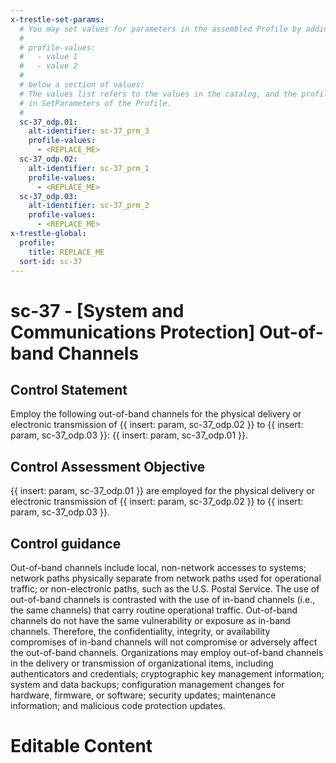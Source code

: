 ```yaml
---
x-trestle-set-params:
  # You may set values for parameters in the assembled Profile by adding
  #
  # profile-values:
  #   - value 1
  #   - value 2
  #
  # below a section of values:
  # The values list refers to the values in the catalog, and the profile-values represent values
  # in SetParameters of the Profile.
  #
  sc-37_odp.01:
    alt-identifier: sc-37_prm_3
    profile-values:
      - <REPLACE_ME>
  sc-37_odp.02:
    alt-identifier: sc-37_prm_1
    profile-values:
      - <REPLACE_ME>
  sc-37_odp.03:
    alt-identifier: sc-37_prm_2
    profile-values:
      - <REPLACE_ME>
x-trestle-global:
  profile:
    title: REPLACE_ME
  sort-id: sc-37
---
```


# sc-37 - \[System and Communications Protection\] Out-of-band Channels

## Control Statement

Employ the following out-of-band channels for the physical delivery or electronic transmission of {{ insert: param, sc-37_odp.02 }} to {{ insert: param, sc-37_odp.03 }}: {{ insert: param, sc-37_odp.01 }}.

## Control Assessment Objective

{{ insert: param, sc-37_odp.01 }} are employed for the physical delivery or electronic transmission of {{ insert: param, sc-37_odp.02 }} to {{ insert: param, sc-37_odp.03 }}.

## Control guidance

Out-of-band channels include local, non-network accesses to systems; network paths physically separate from network paths used for operational traffic; or non-electronic paths, such as the U.S. Postal Service. The use of out-of-band channels is contrasted with the use of in-band channels (i.e., the same channels) that carry routine operational traffic. Out-of-band channels do not have the same vulnerability or exposure as in-band channels. Therefore, the confidentiality, integrity, or availability compromises of in-band channels will not compromise or adversely affect the out-of-band channels. Organizations may employ out-of-band channels in the delivery or transmission of organizational items, including authenticators and credentials; cryptographic key management information; system and data backups; configuration management changes for hardware, firmware, or software; security updates; maintenance information; and malicious code protection updates.

# Editable Content

<!-- Make additions and edits below -->
<!-- The above represents the contents of the control as received by the profile, prior to additions. -->
<!-- If the profile makes additions to the control, they will appear below. -->
<!-- The above markdown may not be edited but you may edit the content below, and/or introduce new additions to be made by the profile. -->
<!-- If there is a yaml header at the top, parameter values may be edited. Use --set-parameters to incorporate the changes during assembly. -->
<!-- The content here will then replace what is in the profile for this control, after running profile-assemble. -->
<!-- The current profile has no added parts for this control, but you may add new ones here. -->
<!-- Each addition must have a heading either of the form ## Control my_addition_name -->
<!-- or ## Part a. (where the a. refers to one of the control statement labels.) -->
<!-- "## Control" parts are new parts added after the statement part. -->
<!-- "## Part" parts are new parts added into the top-level statement part with that label. -->
<!-- Subparts may be added with nested hash levels of the form ### My Subpart Name -->
<!-- underneath the parent ## Control or ## Part being added -->
<!-- See https://ibm.github.io/compliance-trestle/tutorials/ssp_profile_catalog_authoring/ssp_profile_catalog_authoring for guidance. -->
